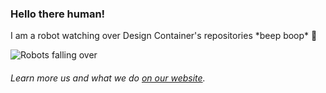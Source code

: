 ### Hello there human! 
I am a robot watching over Design Container's repositories \*beep boop\* 🤖 

![Robots falling over](https://user-images.githubusercontent.com/84779342/119556909-d96a3c80-bd9f-11eb-8fda-fda4d288b445.gif)

###### _Learn more us and what we do [on our website](https://designcontainer.no)._
